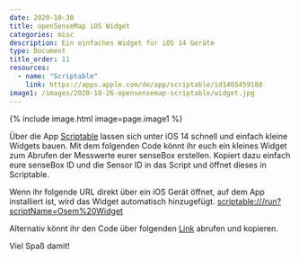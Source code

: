 ```yaml
---
date: 2020-10-30
title: openSenseMap iOS Widget
categories: misc
description: Ein einfaches Widget für iOS 14 Geräte
type: Document
title_order: 11
resources:
  - name: "Scriptable"
    link: https://apps.apple.com/de/app/scriptable/id1405459188
image1: /images/2020-10-26-opensensemap-scriptable/widget.jpg
---
```


{% include image.html image=page.image1 %}

Über die App [Scriptable](https://apps.apple.com/de/app/scriptable/id1405459188) lassen sich unter iOS 14 schnell und einfach kleine Widgets bauen. Mit dem folgenden Code könnt ihr euch ein kleines Widget zum Abrufen der Messwerte eurer senseBox erstellen. Kopiert dazu einfach eure senseBox ID und die Sensor ID in das Script und öffnet dieses in Scriptable.

Wenn ihr folgende URL direkt über ein iOS Gerät öffnet, auf dem App installiert ist, wird das Widget automatisch hinzugefügt.
[scriptable:///run?scriptName=Osem%20Widget](scriptable:///run?scriptName=Osem%20Widget)

Alternativ könnt ihr den Code über folgenden [Link](https://gist.github.com/mariopesch/61fc8167b84776225ce4d7c7738bba9b) abrufen und kopieren.

Viel Spaß damit!
